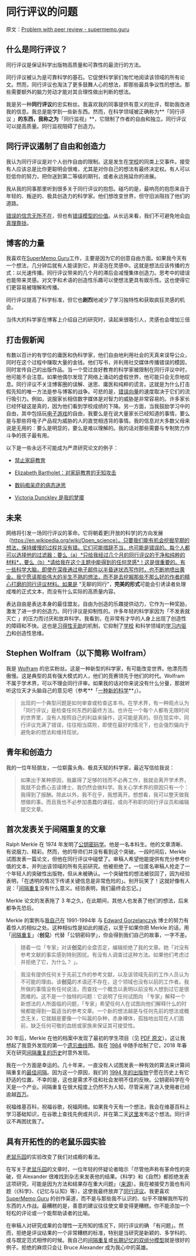 # 同行评议的问题

原文：[Problem with peer review - supermemo.guru](https://supermemo.guru/wiki/Problem_with_peer_review)

## 什么是同行评议？

同行评议是保证科学出版物高质量和可靠性的最流行的方法。

同行评议被认为是可靠科学的基石。它促使科学家们匆忙地阅读该领域的所有论文。然而，同行评议也淘汰了更多鼓舞人心的想法，即那些最具争议性的想法。那些需要额外的脑力劳动才能对其合理性做出判断的想法。

我是另一种**同行评议**的忠实粉丝。我喜欢我的同事提供有意义的批评，帮助我改进我的信息。我总是能学到一些新东西。然而，在科学领域被正确称为**「同行评议  」**的东西，我称之为**「同行监视」**，它限制了作者的自由和独立。同行评议可以提高质量。同行监视阻碍了创造力。

## 同行评议遏制了自由和创造力

我认为同行评议是对个人创作自由的限制。这是发生在[学校](https://supermemo.guru/wiki/Problem_of_schooling)的同类上交事件。接受有人应该总是比你更聪明会很难，尤其是对你自己的想法有最终决定权。有人可以贬低你的努力，把你送到第二等级的期刊，或者永远拖延你的进展。

我从我的同事那里听到很多关于同行评议的抱怨。碰巧的是，最响亮的抱怨来自于年轻的、叛逆的、极具创造力的科学家。他们想改变世界，但守旧派阻挡了他们的道路。

[错误的信念无所不在](https://supermemo.guru/wiki/Myths_are_easy_to_swallow_and_hard_to_kill)，但也有[错误模型的价值](https://supermemo.guru/wiki/Value_of_wrong_models)。从长远来看，我们不可避免地会[向真理靠拢](https://supermemo.guru/wiki/On_freedom_of_education_and_freedom_of_information)。

## 博客的力量

我喜欢在[SuperMemo Guru](https://supermemo.guru/wiki/SuperMemo_Guru)工作，主要是因为它的创意自由方面。如果我今天有一个想法，几分钟后就有人能读到它，并浸泡在灵感中。这就是想法应该传播的方式：以光速传播。同行评议带来的几个月的滞后会减慢集体创造力。思考中的错误也能带来灵感。对文字和术语的创造性乐趣可以使想法更具有娱乐性。这也使得它们更容易被理解和传播。

同行评议提高了科学标准，但它也**剧烈**地减少了学习独特性和获取疯狂灵感的机会。

当伟大的科学家在博客上介绍自己的研究时，读起来很吸引人，灵感也会增加三倍

## 打击假新闻

有数以百计的有学位的庸医和伪科学家，他们自由地利用社会的天真来误导公众，同时在这个过程中赚取大量的金钱。他们写书，并利用社交媒体传播错误的模因，同时宣传自己的出版作品。当一个受过良好教育的科学家被限制在同行评议中时，他可能不会注意。如果他偶尔发现了网络上涌动的虚假世界，他可能只会无奈地叹息。同行评议不关注博客圈的误解、迷思、庸医和纯粹的谎言。这就是为什么打击假先知的唯一方法是参与博客的战争。可悲的是，[错误向量](https://supermemo.guru/wiki/Falsity_vector)的速度取决于它们的流行吸引力。例如，说服家长相信数字媒体是对智力的威胁是非常容易的。许多家长已经怀疑这是真的，因为他们看到学校成绩的下降。另一方面，当我鼓励学习中的自由，其中包括玩[电子游戏](https://supermemo.guru/wiki/Videogames)的自由，我要么是在说大量家长已经知道的事情，要么是与那些将电子产品视为威胁的人的直觉相违背的事情。我的信息对大多数父母来说是无用的：要么是明显的，要么是难以理解的。我的话对那些需要与专制势力作斗争的孩子最有用。

以下是一些永远不可能成为严肃研究论文的例子：

- [禁止家庭教育](https://supermemo.guru/wiki/Ban_on_homeschooling)

- [Elizabeth Bartholet：对家庭教育的无知攻击](https://supermemo.guru/wiki/Elizabeth_Bartholet:_ignorant_attack_on_homeschooling)

- [数码痴呆症的病态迷思](https://supermemo.guru/wiki/The_morbid_myth_of_Digital_Dementia)

- [Victoria Dunckley 是我的梦魇](https://supermemo.guru/wiki/Victoria_Dunckley_is_my_nightmare)

## 未来

网络将引发一场同行评议的革命。它将朝着更[开放的科学]的方向发展（https://en.wikipedia.org/wiki/Open_science）。只要我们能有机会挖掘早期的想法，保持缓慢的过程并没有错。它们可能措辞不当，也可能是错误的。每个人都可以选择他的过滤器：要么（a）*只给我经过几个月的同行评议的干净和纯粹的材料*，要么（b）*请给我在这个主题中能得到的任何灵感*！这是很重要的。有一些科学大脑，即使在深夜通过电子邮件以半昏迷状态写作时，也不断地喷出黄金。我宁愿读那些伟大的半生不熟的想法，而不是去挖掘那些不那么好的作者的精心打磨的同行评议材料。如果是 "无聊的同行"，**完美的形式**可能会引诱读者处理成堆的正式文本，而没有什么实际的高质量内容。

表达自由是表达本身的最佳盟友。自由为创造的乐趣提供动力，它作为一种奖励，激发了进一步的创造力。同行评议是抑制性的。许多年轻的科学家因为「不发表就灭亡 」的压力而讨厌和放弃科学。我看到，在非常有才华的人身上出现了创造性的障碍和不快。这也是[习得性无助](https://supermemo.guru/wiki/Learned_helplessness)的机制，它抑制了[学校](https://supermemo.guru/wiki/Problem_of_schooling) 和科学领域的[学习内驱力](https://supermemo.guru/wiki/Learn_drive)和创造性思维。

## Stephen Wolfram（以下简称 Wolfram）

我是 [Wolfram](https://en.wikipedia.org/wiki/Stephen_Wolfram) 的忠实粉丝。这是一种新型的科学家，有可能改变世界。他漂亮而傲慢。这是典型的具有强大模式的人，他们的竞赛领先于他们的时代。Wolfram 不属于学术界，可以不理会同行评审。如果我的话对你来说没有什么分量，那就听听这位天才头脑自己的意见吧（参考**「[一种新的科学](https://en.wikipedia.org/wiki/A_New_Kind_of_Science)**」）。

> 出现的一个典型问题是如何审查或检查这本书。在学术界，有一种观点认为 「同行评议」是检查任何东西的最终方法。也许在一个每个人都有无限时间的世界里，没有人按照自己的利益来操作，这可能是真的。但在现实中，同行评议充满了错误，往往相当腐败，即使在最好的情况下，也会强烈偏向于避免新的想法和维持现状。

## 青年和创造力

我的一位年轻朋友，一位崭露头角、极具天赋的科学家，最近写信给我说：

> 如果出于某种原因，我赢得了足够的钱而不必再工作，我就会离开学术界，我就不会费心去读博士，我仍然会做科学。我关心学术界的原因只有一个：我得到了报酬。除此以外，我不在乎，我想离开。想想看，我可以整天做我想做的事。而且我也不必参加愚蠢的课程，或向不称职的同行评议员和编辑提交文章。

## 首次发表关于间隔重复的文章

Ralph Merkle 在 1974 年发明了[公钥密码学](http://www.merkle.com/1974/)。他是一名本科生。他的文章清晰、有说服力、精彩。然而，他的导师们并没有看到这个突破。一段时间后，Merkle 试图发表一篇论文，但他在同行评议中碰壁了。审稿人希望他能提供有充分参考价值的文本，并列出该领域的所有先前研究。他被拒绝了。一位匿名审稿人抢走了一个年轻人的突破性出版物，但从未被确认。一个突破性的想法被驳回了，因为经验表明，「在透明的情况下传递关键信息是非常危险的」。别开玩笑了！这就好像有人说：「[间隔重复](https://supermemo.guru/wiki/Spaced_repetition)没有什么意义。经验表明，我们最终会忘记。」

Merkle 论文的发表拖了 3 年之久，在此期间，其他人也发表了他们的想法，后来都争先恐后。

Merkle 的案例与[我自己](https://supermemo.guru/wiki/Piotr_Wozniak)在 1991-1994年 与 [Edward Gorzelanczyk](https://supermemo.guru/wiki/Edward_Gorzelanczyk) 博士的努力有着惊人的相似之处。这种相似性是如此的接近，以至于如果你把 Merkle 的话，用「[间隔重复](https://supermemo.guru/wiki/Spaced_repetition)」（**创见**）代替「公钥密码学」，你会得到我们自己的故事，一字不差。

> 随着一位「专家」对该**创见**的全盘否定，编辑拒绝了我的文章。她「对没有参考文献的事实感到特别困扰。有没有人调查过这种方法。如果他们考虑过并拒绝了它，为什么？ 」。

> 我没有提供任何关于先前工作的参考文献，以及该领域先前的工作人员认为不可能的理由。该**创见**的术语还不存在，这个领域也没有以前的工作者。我所做的事情没有任何说法，而查找一个概念以表明以前没有人想到过它是很困难的。这不是一个独特的问题：它说明了任何试图向 「专家」解释一个新想法的人所面临的问题，「专家」希望任何人在试图向他们解释什么的时候都能得到一篇适当的参考文章。一个新的想法越是与任何先前的想法或概念无关，它就越是要像一个叫嚣的杂种，赤身裸体，孤独地出现在人们面前，缺乏任何可敬的血统或家族来保证其可接受性。

30 年后，Merkle 在他的档案中发现了最初的学生项目（见 [PDF 原文](http://www.merkle.com/1974/FirstCS244projectProposal.pdf)）。这让我想起了我意外发现的第一个[遗忘曲线](https://supermemo.guru/wiki/Forgetting_curve)图。我在 [1984](http://supermemo.guru/wiki/File:Forgetting_curve_for_retention_of_English_vocabulary_(1984).jpg) 中随手绘制了它，2018 年春天在研究[间隔重复的历史](https://supermemo.guru/wiki/History_of_spaced_repetition)时意外发现。

我在一个方面是幸运的。几十年来，一直没有人试图发表一种有效的算法来计算间隔重复的[最佳间隔](https://supermemo.guru/wiki/Optimum_interval)。因为这一个原因，我们的 [1994 年的出版物](https://supermemo.guru/wiki/ANE1994)宁愿在历史上有它舒适的位置。不幸的是，这也是需求不佳和社会发明不佳的反映。公钥密码学在今天是一个产业。间隔重复在很大程度上仍然不为人知，尽管采用了进入使用者已经逾越[百万](https://supermemo.guru/wiki/Exponential_adoption_of_spaced_repetition)。

祝福维基百科，祝福谷歌，祝福网络。如果我今天有一个想法，我会在维基百科上学习基础知识，在谷歌上查找先例或共识，并在第二天[这里](https://supermemo.guru/wiki/SuperMemo_Guru)发布这个想法。同行评议不再困扰我了。

## 具有开拓性的的老鼠乐园实验

[老鼠乐园](https://supermemo.guru/wiki/Rat_Park)的实验改变了我们对成瘾的看法。

在写关于[老鼠乐园](https://supermemo.guru/wiki/Rat_park)的文章时，一位年轻的怀疑论者暗示「尽管他声称有革命性的突破，但 Alexander 很难找到杂志来发表他的结果。《科学》和《自然》都拒绝发表这项研究，可能是因为方法和结果存在重大问题」（[来源](https://theoutline.com/post/2205/this-38-year-old-study-is-still-spreading-bad-ideas-about-addiction)）。我在被接受方面也有问题（《科学》、《记忆与认知》等），这使我最终放弃了[同行评议](https://supermemo.guru/wiki/Peer_review)。我更喜欢 [SuperMemo Guru](https://supermemo.guru/wiki/SuperMemo_Guru) 的创作渠道，而不是与那些我不认识的、似乎不理解我所写的东西的人作战。最糟糕的是，善意的建议往往使文章变得更糟糕。你不能添加一个轻松的评论或一个能帮助读者的比喻。

在审稿人对研究成果的合理性一无所知的情况下，同行评议的确 「有问题」。然而，拒绝是评议结果的一个非常糟糕的标准，特别是当研究是新颖的、多学科的、或与既定范式相悖的时候。我自己的[间隔重复](https://supermemo.guru/wiki/Spaced_repetition)或[长期记忆的双组分模型](https://supermemo.guru/wiki/Two_component_model_of_long-term_memory)就是很好的例子。拒绝的麻烦只会让 Bruce Alexander 成为我心中的英雄。